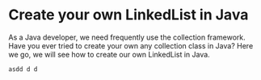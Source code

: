 # Create your own LinkedList in Java

As a Java developer, we need frequently use the collection framework. Have you ever tried to create your own any collection class in Java? Here we go, we will see how to create our own LinkedList in Java.

```
asdd d d
```
 
